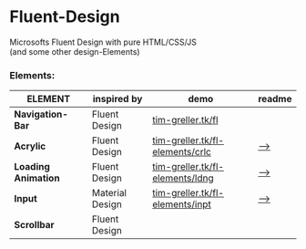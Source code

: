 # Fluent-Design
Microsofts Fluent Design with pure HTML/CSS/JS  
(and some other design-Elements)

### Elements:
| ELEMENT               | inspired by     | demo | readme |
| --------------------- | --------------- | ---- | ------ |
| __Navigation-Bar__    | Fluent Design   | [tim-greller.tk/fl](http://tim-greller.tk/fl) |
| __Acrylic__           | Fluent Design   | [tim-greller.tk/fl-elements/crlc](http://tim-greller.tk/fl-elements/crlc/)| [-->](elements/acrylic) |
| __Loading Animation__ | Fluent Design   | [tim-greller.tk/fl-elements/ldng](http://tim-greller.tk/fl-elements/ldng/)| [-->](elements/loadingAnimation) |
| __Input__             | Material Design | [tim-greller.tk/fl-elements/inpt](http://tim-greller.tk/fl-elements/inpt/)| [-->](elements/input) |
| __Scrollbar__         | Fluent Design   | |
